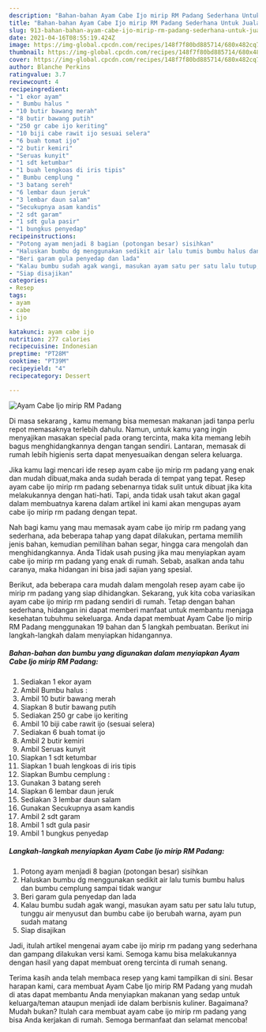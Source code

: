 ```yaml
---
description: "Bahan-bahan Ayam Cabe Ijo mirip RM Padang Sederhana Untuk Jualan"
title: "Bahan-bahan Ayam Cabe Ijo mirip RM Padang Sederhana Untuk Jualan"
slug: 913-bahan-bahan-ayam-cabe-ijo-mirip-rm-padang-sederhana-untuk-jualan
date: 2021-04-16T08:55:19.424Z
image: https://img-global.cpcdn.com/recipes/148f7f80bd885714/680x482cq70/ayam-cabe-ijo-mirip-rm-padang-foto-resep-utama.jpg
thumbnail: https://img-global.cpcdn.com/recipes/148f7f80bd885714/680x482cq70/ayam-cabe-ijo-mirip-rm-padang-foto-resep-utama.jpg
cover: https://img-global.cpcdn.com/recipes/148f7f80bd885714/680x482cq70/ayam-cabe-ijo-mirip-rm-padang-foto-resep-utama.jpg
author: Blanche Perkins
ratingvalue: 3.7
reviewcount: 4
recipeingredient:
- "1 ekor ayam"
- " Bumbu halus "
- "10 butir bawang merah"
- "8 butir bawang putih"
- "250 gr cabe ijo keriting"
- "10 biji cabe rawit ijo sesuai selera"
- "6 buah tomat ijo"
- "2 butir kemiri"
- "Seruas kunyit"
- "1 sdt ketumbar"
- "1 buah lengkoas di iris tipis"
- " Bumbu cemplung "
- "3 batang sereh"
- "6 lembar daun jeruk"
- "3 lembar daun salam"
- "Secukupnya asam kandis"
- "2 sdt garam"
- "1 sdt gula pasir"
- "1 bungkus penyedap"
recipeinstructions:
- "Potong ayam menjadi 8 bagian (potongan besar) sisihkan"
- "Haluskan bumbu dg menggunakan sedikit air lalu tumis bumbu halus dan bumbu cemplung sampai tidak wangur"
- "Beri garam gula penyedap dan lada"
- "Kalau bumbu sudah agak wangi, masukan ayam satu per satu lalu tutup, tunggu air menyusut dan bumbu cabe ijo berubah warna, ayam pun sudah matang"
- "Siap disajikan"
categories:
- Resep
tags:
- ayam
- cabe
- ijo

katakunci: ayam cabe ijo 
nutrition: 277 calories
recipecuisine: Indonesian
preptime: "PT28M"
cooktime: "PT39M"
recipeyield: "4"
recipecategory: Dessert

---
```



![Ayam Cabe Ijo mirip RM Padang](https://img-global.cpcdn.com/recipes/148f7f80bd885714/680x482cq70/ayam-cabe-ijo-mirip-rm-padang-foto-resep-utama.jpg)

Di masa  sekarang , kamu memang bisa memesan makanan jadi tanpa perlu repot memasaknya terlebih dahulu. Namun, untuk kamu yang ingin menyajikan masakan special pada orang tercinta, maka kita memang lebih bagus menghidangkannya dengan tangan sendiri. Lantaran, memasak di rumah lebih higienis serta dapat menyesuaikan dengan selera keluarga.

Jika kamu lagi mencari ide resep ayam cabe ijo mirip rm padang yang enak dan mudah dibuat,maka anda sudah berada di tempat yang tepat. Resep ayam cabe ijo mirip rm padang  sebenarnya tidak sulit untuk dibuat jika kita melakukannya dengan hati-hati. Tapi, anda tidak usah takut akan gagal dalam membuatnya 
karena dalam artikel ini kami akan mengupas ayam cabe ijo mirip rm padang dengan tepat.  



Nah bagi kamu yang mau memasak ayam cabe ijo mirip rm padang yang sederhana, ada beberapa tahap yang dapat dilakukan, pertama memilih jenis bahan, kemudian pemilihan bahan segar, hingga cara mengolah dan menghidangkannya. Anda Tidak usah pusing jika mau menyiapkan ayam cabe ijo mirip rm padang yang enak di rumah. Sebab, asalkan anda  tahu caranya, maka hidangan ini bisa jadi sajian yang spesial.

Berikut, ada beberapa cara mudah dalam mengolah resep ayam cabe ijo mirip rm padang yang siap dihidangkan. Sekarang, yuk kita coba variasikan ayam cabe ijo mirip rm padang sendiri di rumah. Tetap dengan bahan sederhana, hidangan ini dapat memberi manfaat untuk membantu menjaga kesehatan tubuhmu sekeluarga. Anda dapat membuat Ayam Cabe Ijo mirip RM Padang menggunakan 19 bahan dan 5 langkah pembuatan. Berikut ini langkah-langkah dalam menyiapkan hidangannya.

<!--inarticleads1-->

##### Bahan-bahan dan bumbu yang digunakan dalam menyiapkan Ayam Cabe Ijo mirip RM Padang:

1. Sediakan 1 ekor ayam
1. Ambil  Bumbu halus :
1. Ambil 10 butir bawang merah
1. Siapkan 8 butir bawang putih
1. Sediakan 250 gr cabe ijo keriting
1. Ambil 10 biji cabe rawit ijo (sesuai selera)
1. Sediakan 6 buah tomat ijo
1. Ambil 2 butir kemiri
1. Ambil Seruas kunyit
1. Siapkan 1 sdt ketumbar
1. Siapkan 1 buah lengkoas di iris tipis
1. Siapkan  Bumbu cemplung :
1. Gunakan 3 batang sereh
1. Siapkan 6 lembar daun jeruk
1. Sediakan 3 lembar daun salam
1. Gunakan Secukupnya asam kandis
1. Ambil 2 sdt garam
1. Ambil 1 sdt gula pasir
1. Ambil 1 bungkus penyedap




<!--inarticleads2-->

##### Langkah-langkah menyiapkan Ayam Cabe Ijo mirip RM Padang:

1. Potong ayam menjadi 8 bagian (potongan besar) sisihkan
1. Haluskan bumbu dg menggunakan sedikit air lalu tumis bumbu halus dan bumbu cemplung sampai tidak wangur
1. Beri garam gula penyedap dan lada
1. Kalau bumbu sudah agak wangi, masukan ayam satu per satu lalu tutup, tunggu air menyusut dan bumbu cabe ijo berubah warna, ayam pun sudah matang
1. Siap disajikan




Jadi, itulah artikel mengenai  ayam cabe ijo mirip rm padang  yang sederhana dan gampang dilakukan versi kami. Semoga kamu bisa melakukannya dengan hasil yang dapat membuat oreng tercinta di rumah senang. 

Terima kasih anda telah membaca resep yang kami tampilkan di sini. Besar harapan kami, cara membuat  Ayam Cabe Ijo mirip RM Padang yang mudah di atas dapat membantu Anda menyiapkan makanan yang sedap untuk keluarga/teman ataupun menjadi ide dalam berbisnis kuliner. Bagaimana? Mudah bukan? Itulah cara membuat ayam cabe ijo mirip rm padang yang bisa Anda kerjakan di rumah. Semoga bermanfaat dan selamat mencoba!

